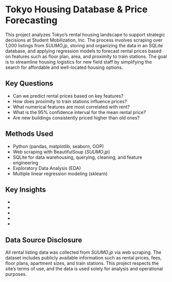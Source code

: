 # Tokyo Housing Database & Price Forecasting
This project analyzes Tokyo’s rental housing landscape to support strategic decisions at Student Mobilization, Inc. The process involves scraping over 1,000 listings from *SUUMO.jp*, storing and organizing the data in an SQLite database, and applying regression models to forecast rental prices based on features such as floor plan, area, and proximity to train stations. The goal is to streamline housing logistics for new field staff by simplifying the search for affordable and well-located housing options.

## Key Questions
- Can we predict rental prices based on key features?
- How does proximity to train stations influence prices? 
- What numerical features are most correlated with rent?
- What is the 95% confidence interval for the mean rental price?
- Are new buildings consistently priced higher than old ones? 

## Methods Used
- Python (pandas, matplotlib, seaborn, OOP)
- Web scraping with BeautifulSoup (*SUUMO.jp*)
- SQLite for data warehousing, querying, cleaning, and feature engineering
- Exploratory Data Analysis (EDA)
- Multiple linear regression modeling (sklearn)

## Key Insights
-
-
-
-
-


## Data Source Disclosure
All rental listing data was collected from *SUUMO.jp* via web scraping. The dataset includes publicly available information such as rental prices, fees, floor plans, apartment sizes, and train stations. This project respects the site’s terms of use, and the data is used solely for analysis and operational purposes.
